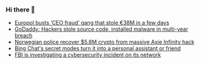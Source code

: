 ### Hi there 👋

<!--START_SECTION:feed-->
* [Europol busts ‘CEO fraud’ gang that stole €38M in a few days](https://www.bleepingcomputer.com/news/security/europol-busts-ceo-fraud-gang-that-stole-38m-in-a-few-days/)
* [GoDaddy: Hackers stole source code, installed malware in multi-year breach](https://www.bleepingcomputer.com/news/security/godaddy-hackers-stole-source-code-installed-malware-in-multi-year-breach/)
* [Norwegian police recover $5.8M crypto from massive Axie Infinity hack](https://www.bleepingcomputer.com/news/security/norwegian-police-recover-58m-crypto-from-massive-axie-infinity-hack/)
* [Bing Chat's secret modes turn it into a personal assistant or friend](https://www.bleepingcomputer.com/news/microsoft/bing-chats-secret-modes-turn-it-into-a-personal-assistant-or-friend/)
* [FBI is investigating a cybersecurity incident on its network](https://www.bleepingcomputer.com/news/security/fbi-is-investigating-a-cybersecurity-incident-on-its-network/)
<!--END_SECTION:feed-->

<!--
**frankenk/frankenk** is a ✨ _special_ ✨ repository because its `README.md` (this file) appears on your GitHub profile.

Here are some ideas to get you started:

- 🔭 I’m currently working on ...
- 🌱 I’m currently learning ...
- 👯 I’m looking to collaborate on ...
- 🤔 I’m looking for help with ...
- 💬 Ask me about ...
- 📫 How to reach me: ...
- 😄 Pronouns: ...
- ⚡ Fun fact: ...
-->



